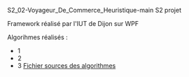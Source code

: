 S2_02-Voyageur_De_Commerce_Heuristique-main
S2 projet


Framework réalisé par l'IUT de Dijon sur WPF 

Algorihmes réalisés :
- 1
- 2
- 3
[Fichier sources des algorithmes](HEURISTIQUE/VoyageurDeCommerce/VoyageurDeCommerce/modele/algorithmes)
